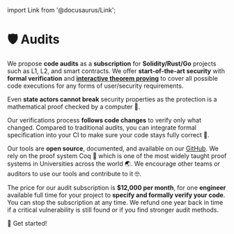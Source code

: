 import Link from '@docusaurus/Link';

# 🛡️ Audits

We propose **code audits** as a **subscription** for **Solidity/Rust/Go** projects such as L1, L2, and smart contracts. We offer **start-of-the-art security** with **formal verification** and **[interactive theorem proving](https://coq.inria.fr/)** to cover all possible code executions for any forms of user/security requirements.

Even **state actors cannot break** security properties as the protection is a mathematical proof checked by a computer&nbsp;🦸.

Our verifications process **follows code changes** to verify only what changed. Compared to traditional audits, you can integrate formal specification into your CI to make sure your code stays fully correct&nbsp;🔄.

Our tools are **open source**, documented, and available on our [GitHub](https://github.com/formal-land). We rely on the proof system Coq&nbsp;🐓 which is one of the most widely taught proof systems in Universities across the world&nbsp;🌏. We encourage other teams or auditors to use our tools and contribute to it&nbsp;🤓.

The price for our audit subscription is **$12,000 per month**, for one **engineer** available full time for your project to **specify and formally verify your code**. You can stop the subscription at any time. We refund one year back in time if a critical vulnerability is still found or if you find stronger audit methods.

<Link
  className="button button--secondary button--lg"
  href="https://n25o5qrzcx2.typeform.com/to/UPZq4O6U">
  <span>🦸&nbsp;Get started!</span>
</Link>

<!-- Contact us on [📧 &#099;&#111;&#110;&#116;&#097;&#099;&#116;&#064;formal&#046;&#108;&#097;&#110;&#100;](mailto:contact@formal.land) to get started! -->
